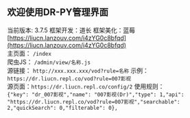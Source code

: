 ## 欢迎使用DR-PY管理界面  
当前版本: 3.7.5 框架开发：道长 框架美化：蓝莓   [https://liucn.lanzouv.com/i4zYG0c8bfqd](https://liucn.lanzouv.com/i4zYG0c8bfqd)  
主页面： `/index`  
爬虫JS： `/admin/view/名称.js`  
源链接： `http://xxx.xxx.xxx/vod?rule=名称`  示例：`https://dr.liucn.repl.co/vod?rule=007影视`   
源页面：`https://dr.liucn.repl.co/config/2`
使用规则：  
`{"key": "dr_007影视","name": "007影视(Dr)","type": 1,"api": "https://dr.liucn.repl.co/vod?rule=007影视","searchable": 2,"quickSearch": 0,"filterable": 0},`  
